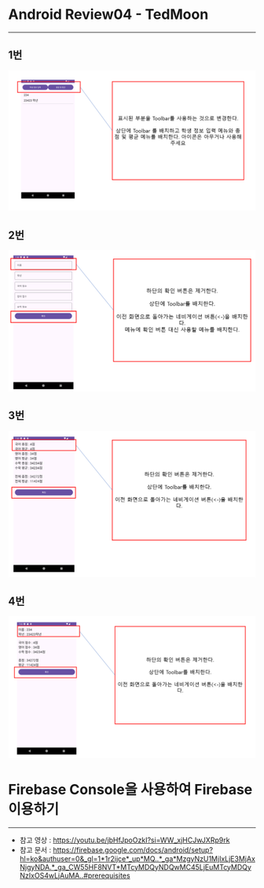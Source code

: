 # Android Review04 - TedMoon

---

## 1번

![img.png](img.png)

## 2번

![img_1.png](img_1.png)

## 3번

![img_2.png](img_2.png)

## 4번

![img_3.png](img_3.png)


# Firebase Console을 사용하여 Firebase 이용하기

---

- 참고 영상 : https://youtu.be/jbHfJpoOzkI?si=WW_xjHCJwJXRp9rk
- 참고 문서 : https://firebase.google.com/docs/android/setup?hl=ko&authuser=0&_gl=1*1r2ijce*_up*MQ..*_ga*MzgyNzU1MjIxLjE3MjAxNjgyNDA.*_ga_CW55HF8NVT*MTcyMDQyNDQwMC45LjEuMTcyMDQyNzIxOS4wLjAuMA..#prerequisites